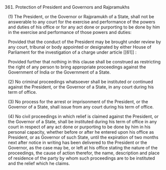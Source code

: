 361. Protection of President and Governors and Rajpramukhs

(1) The President, or the Governor or Rajpramukh of a State, shall not be answerable to any court for the exercise and performance of the powers and duties of his office or for any act done or purporting to be done by him in the exercise and performance of those powers and duties:

Provided that the conduct of the President may be brought under review by any court, tribunal or body appointed or designated by either House of Parliament for the investigation of a charge under article [[61]] :

Provided further that nothing in this clause shall be construed as restricting the right of any person to bring appropriate proceedings against the Government of India or the Government of a State.

(2) No criminal proceedings whatsoever shall be instituted or continued against the President, or the Governor of a State, in any court during his term of office.

(3) No process for the arrest or imprisonment of the President, or the Governor of a State, shall issue from any court during his term of office.

(4) No civil proceedings in which relief is claimed against the President, or the Governor of a State, shall be instituted during his term of office in any court in respect of any act done or purporting to be done by him in his personal capacity, whether before or after he entered upon his office as President, or as Governor of such State, until the expiration of two months next after notice in writing has been delivered to the President or the Governor, as the case may be, or left at his office stating the nature of the proceedings, the cause of action therefor, the name, description and place of residence of the party by whom such proceedings are to be instituted and the relief which he claims.

